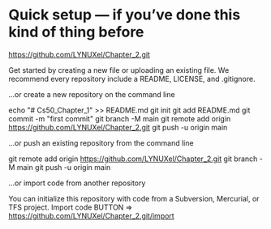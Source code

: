 # Quick setup — if you’ve done this kind of thing before

<https://github.com/LYNUXel/Chapter_2.git>

Get started by creating a new file or uploading an existing file. We recommend every repository include a README, LICENSE, and .gitignore.

…or create a new repository on the command line

echo "# Cs50_Chapter_1" >> README.md
git init
git add README.md
git commit -m "first commit"
git branch -M main
git remote add origin <https://github.com/LYNUXel/Chapter_2.git>
git push -u origin main

…or push an existing repository from the command line

git remote add origin <https://github.com/LYNUXel/Chapter_2.git>
git branch -M main
git push -u origin main

…or import code from another repository

You can initialize this repository with code from a Subversion, Mercurial, or TFS project.
Import code BUTTON => <https://github.com/LYNUXel/Chapter_2.git/import>
